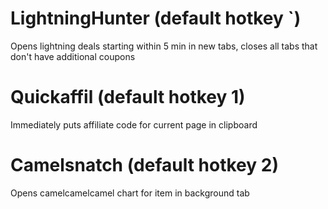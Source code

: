 # LightningHunter (default hotkey `)
Opens lightning deals starting within 5 min in new tabs, closes all tabs that don't have additional coupons

# Quickaffil (default hotkey 1)
Immediately puts affiliate code for current page in clipboard

# Camelsnatch (default hotkey 2)
Opens camelcamelcamel chart for item in background tab
